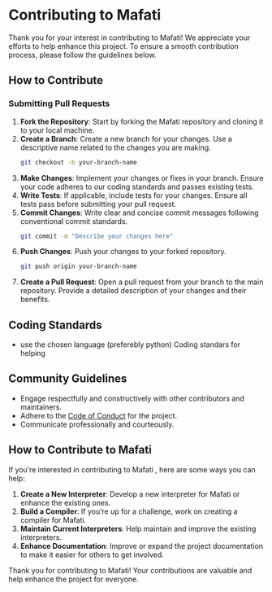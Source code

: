 # Contributing to Mafati

Thank you for your interest in contributing to Mafati! We appreciate your efforts to help enhance this project. To ensure a smooth contribution process, please follow the guidelines below.

## How to Contribute

### Submitting Pull Requests

1. **Fork the Repository**: Start by forking the Mafati repository and cloning it to your local machine.
2. **Create a Branch**: Create a new branch for your changes. Use a descriptive name related to the changes you are making.
   ```bash
   git checkout -b your-branch-name
   ```
3. **Make Changes**: Implement your changes or fixes in your branch. Ensure your code adheres to our coding standards and passes existing tests.
4. **Write Tests**: If applicable, include tests for your changes. Ensure all tests pass before submitting your pull request.
5. **Commit Changes**: Write clear and concise commit messages following conventional commit standards.
   ```bash
   git commit -m "Describe your changes here"
   ```
6. **Push Changes**: Push your changes to your forked repository.
   ```bash
   git push origin your-branch-name
   ```
7. **Create a Pull Request**: Open a pull request from your branch to the main repository. Provide a detailed description of your changes and their benefits.

## Coding Standards

- use the chosen language (preferebly python) Coding standars for helping

## Community Guidelines

- Engage respectfully and constructively with other contributors and maintainers.
- Adhere to the [Code of Conduct](link-to-code-of-conduct) for the project.
- Communicate professionally and courteously.

## How to Contribute to Mafati

If you’re interested in contributing to Mafati , here are some ways you can help:

1. **Create a New Interpreter**: Develop a new interpreter for Mafati or enhance the existing ones.
2. **Build a Compiler**: If you’re up for a challenge, work on creating a compiler for Mafati.
3. **Maintain Current Interpreters**: Help maintain and improve the existing interpreters.
4. **Enhance Documentation**: Improve or expand the project documentation to make it easier for others to get involved.

Thank you for contributing to Mafati! Your contributions are valuable and help enhance the project for everyone.
